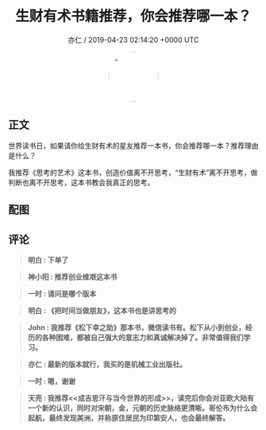 <h1 align="center">生财有术书籍推荐，你会推荐哪一本？</h1>
<p align="center">
    <a>亦仁 / 2019-04-23 02:14:20 &#43;0000 UTC</a>
</p>

<div align="center">
    <img src="https://images.zsxq.com/Fn3NQqCN8nuGF86yZPXSbEsl0mb3?e=1590940799&amp;token=kIxbL07-8jAj8w1n4s9zv64FuZZNEATmlU_Vm6zD:pfbNc8W3hS0oYG_hyXXh_rHMHuc=" width="100" height="100" style="border:1px solid;border-radius:50%; color:#ffffff"/>
</div>

## 正文

<div>
 

世界读书日，如果请你给生财有术的星友推荐一本书，你会推荐哪一本？推荐理由是什么？ 

我推荐《思考的艺术》这本书，创造价值离不开思考，“生财有术”离不开思考，做判断也离不开思考，这本书教会我真正的思考。
</div>

## 配图
<div class="image" align="center">

</div>

## 评论

<div align="left">
<div>

<blockquote >
<span> <strong>明白 : 下单了 </strong></span>
</blockquote>

<blockquote >
<span> <strong>神小阳 : 推荐创业维艰这本书 </strong></span>
</blockquote>

<blockquote >
<span> <strong>一时 : 请问是哪个版本 </strong></span>
</blockquote>

<blockquote >
<span> <strong>明白 : 《把时间当做朋友》，这本书也是讲思考的 </strong></span>
</blockquote>

<blockquote >
<span> <strong>John : 我推荐《松下幸之助》那本书，微信读书有。松下从小到创业，经历的各种困难，都被自己强大的意志力和真诚解决掉了。非常值得我们学习。 </strong></span>
</blockquote>

<blockquote >
<span> <strong>亦仁 : 最新的版本就行，我买的是机械工业出版社。 </strong></span>
</blockquote>

<blockquote >
<span> <strong>一时 : 嗯，谢谢 </strong></span>
</blockquote>

<blockquote >
<span> <strong>天亮 : 我推荐&lt;&lt;成吉思汗与当今世界的形成&gt;&gt;，读完后你会对亚欧大陆有一个新的认识，同时对宋朝，金，元朝的历史脉络更清晰。哥伦布为什么会起航，最终发现美洲，并称原住居民为印第安人，也会最终解答。 </strong></span>
</blockquote>

</div>
</div>